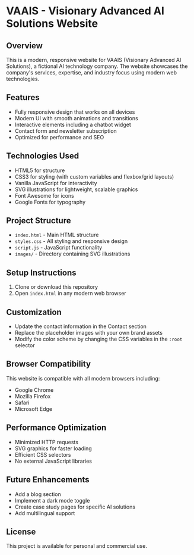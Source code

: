 # VAAIS - Visionary Advanced AI Solutions Website

## Overview
This is a modern, responsive website for VAAIS (Visionary Advanced AI Solutions), a fictional AI technology company. The website showcases the company's services, expertise, and industry focus using modern web technologies.

## Features
- Fully responsive design that works on all devices
- Modern UI with smooth animations and transitions
- Interactive elements including a chatbot widget
- Contact form and newsletter subscription
- Optimized for performance and SEO

## Technologies Used
- HTML5 for structure
- CSS3 for styling (with custom variables and flexbox/grid layouts)
- Vanilla JavaScript for interactivity
- SVG illustrations for lightweight, scalable graphics
- Font Awesome for icons
- Google Fonts for typography

## Project Structure
- `index.html` - Main HTML structure
- `styles.css` - All styling and responsive design
- `script.js` - JavaScript functionality
- `images/` - Directory containing SVG illustrations

## Setup Instructions
1. Clone or download this repository
2. Open `index.html` in any modern web browser

## Customization
- Update the contact information in the Contact section
- Replace the placeholder images with your own brand assets
- Modify the color scheme by changing the CSS variables in the `:root` selector

## Browser Compatibility
This website is compatible with all modern browsers including:
- Google Chrome
- Mozilla Firefox
- Safari
- Microsoft Edge

## Performance Optimization
- Minimized HTTP requests
- SVG graphics for faster loading
- Efficient CSS selectors
- No external JavaScript libraries

## Future Enhancements
- Add a blog section
- Implement a dark mode toggle
- Create case study pages for specific AI solutions
- Add multilingual support

## License
This project is available for personal and commercial use.
